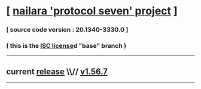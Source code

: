 
# [ [nailara 'protocol seven' project](http://src.nailara.net/) ]

### [ source code version : 20.1340-3330.0 ]

### ( this is the [ISC license](license)d "base" branch )
---
## current [release](https://github.com/anotherlink/nailara/releases) \\\\// [v1.56.7](https://github.com/anotherlink/nailara/releases/tag/v1.56.7)
---
